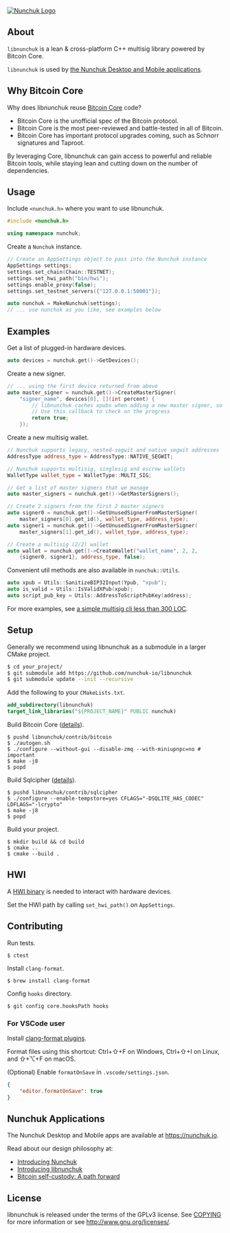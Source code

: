 [![Nunchuk Logo](https://nunchuk.io/wp-content/uploads/2021/03/Horizontal-Logo-2.png)](https://nunchuk.io)

## About
`libnunchuk` is a lean & cross-platform C++ multisig library powered by Bitcoin Core.

`libnunchuk` is used by [the Nunchuk Desktop and Mobile applications](https://nunchuk.io/#Download).

## Why Bitcoin Core

Why does libnunchuk reuse [Bitcoin Core](https://github.com/bitcoin/bitcoin) code?

* Bitcoin Core is the unofficial spec of the Bitcoin protocol.
* Bitcoin Core is the most peer-reviewed and battle-tested in all of Bitcoin.
* Bitcoin Core has important protocol upgrades coming, such as Schnorr signatures and Taproot.

By leveraging Core, libnunchuk can gain access to powerful and reliable Bitcoin tools, while staying lean and cutting down on the number of dependencies.

## Usage

Include `<nunchuk.h>` where you want to use libnunchuk.

```c++
#include <nunchuk.h>

using namespace nunchuk;
```

Create a `Nunchuk` instance.

```c++
// Create an AppSettings object to pass into the Nunchuk instance
AppSettings settings;
settings.set_chain(Chain::TESTNET);
settings.set_hwi_path("bin/hwi");
settings.enable_proxy(false);
settings.set_testnet_servers({"127.0.0.1:50001"});

auto nunchuk = MakeNunchuk(settings);
// ... use nunchuk as you like, see examples below
```

## Examples

Get a list of plugged-in hardware devices.

```c++
auto devices = nunchuk.get()->GetDevices();
```

Create a new signer.

```c++
// ... using the first device returned from above
auto master_signer = nunchuk.get()->CreateMasterSigner(
    "signer_name", devices[0], [](int percent) { 
        // libnunchuk caches xpubs when adding a new master signer, so this method will take some time
        // Use this callback to check on the progress
        return true;
    });
```

Create a new multisig wallet.

```c++
// Nunchuk supports legacy, nested-segwit and native segwit addresses
AddressType address_type = AddressType::NATIVE_SEGWIT;

// Nunchuk supports multisig, singlesig and escrow wallets
WalletType wallet_type = WalletType::MULTI_SIG;

// Get a list of master signers that we manage
auto master_signers = nunchuk.get()->GetMasterSigners();

// Create 2 signers from the first 2 master signers
auto signer0 = nunchuk.get()->GetUnusedSignerFromMasterSigner(
    master_signers[0].get_id(), wallet_type, address_type);
auto signer1 = nunchuk.get()->GetUnusedSignerFromMasterSigner(
    master_signers[1].get_id(), wallet_type, address_type);

// Create a multisig (2/2) wallet
auto wallet = nunchuk.get()->CreateWallet("wallet_name", 2, 2,
    {signer0, signer1}, address_type, false);
```

Convenient util methods are also available in `nunchuk::Utils`.

```c++
auto xpub = Utils::SanitizeBIP32Input(Ypub, "xpub");
auto is_valid = Utils::IsValidXPub(xpub);
auto script_pub_key = Utils::AddressToScriptPubKey(address);
```

For more examples, see [a simple multisig cli less than 300 LOC](examples/main.cpp). 

## Setup

Generally we recommend using libnunchuk as a submodule in a larger CMake project.

```bash
$ cd your_project/
$ git submodule add https://github.com/nunchuk-io/libnunchuk
$ git submodule update --init --recursive
```

Add the following to your `CMakeLists.txt`.

```cmake
add_subdirectory(libnunchuk)
target_link_libraries("${PROJECT_NAME}" PUBLIC nunchuk)
```

Build Bitcoin Core ([details](https://github.com/bitcoin/bitcoin/tree/master/doc#building)).

```
$ pushd libnunchuk/contrib/bitcoin
$ ./autogen.sh
$ ./configure --without-gui --disable-zmq --with-miniupnpc=no # important
$ make -j8
$ popd
```

Build Sqlcipher ([details](https://github.com/sqlcipher/sqlcipher)).

```
$ pushd libnunchuk/contrib/sqlcipher
$ ./configure --enable-tempstore=yes CFLAGS="-DSQLITE_HAS_CODEC" LDFLAGS="-lcrypto"
$ make -j8
$ popd
```

Build your project.

```
$ mkdir build && cd build
$ cmake ..
$ cmake --build .
```
## HWI

A [HWI binary](https://github.com/bitcoin-core/HWI/tags) is needed to interact with hardware devices.

Set the HWI path by calling `set_hwi_path()` on `AppSettings`.

## Contributing

Run tests.

```
$ ctest
```

Install `clang-format`.

```
$ brew install clang-format
```

Config `hooks` directory.

```
$ git config core.hooksPath hooks
```

### For VSCode user

Install [clang-format plugins](https://marketplace.visualstudio.com/items?itemName=xaver.clang-format).

Format files using this shortcut: Ctrl+⇧+F on Windows, Ctrl+⇧+I on Linux, and ⇧+⌥+F on macOS.

(Optional) Enable `formatOnSave` in `.vscode/settings.json`.

```json
{
    "editor.formatOnSave": true
}
```

## Nunchuk Applications

The Nunchuk Desktop and Mobile apps are available at https://nunchuk.io.

Read about our design philosophy at:
* [Introducing Nunchuk](https://nunchuk.medium.com/introducing-nunchuk-multisig-made-easy-30d3144d0e09)
* [Introducing libnunchuk](https://nunchuk.medium.com/announcing-libnunchuk-a-lean-cross-platform-multisig-library-powered-by-bitcoin-core-a2f6e26c54df)
* [Bitcoin self-custody: A path forward](https://nunchuk.medium.com/bitcoin-self-custody-a-path-forward-bf131663d19f)

##  License

libnunchuk is released under the terms of the GPLv3 license. See [COPYING](COPYING) for more information or see http://www.gnu.org/licenses/.
